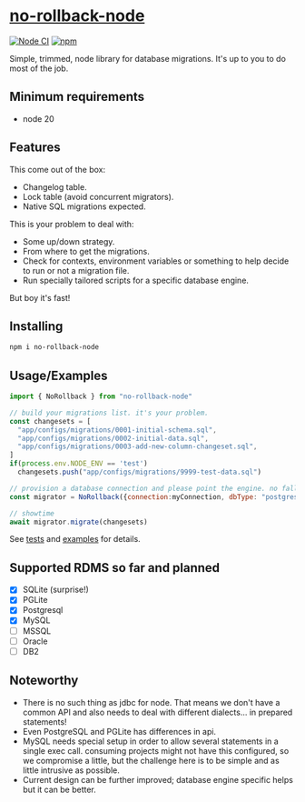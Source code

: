 # [no-rollback-node][repo]

[![Node CI](https://github.com/sombriks/no-rollback-from-here/actions/workflows/node.yml/badge.svg)](https://github.com/sombriks/no-rollback-from-here/actions/workflows/node.yml)
[![npm](https://img.shields.io/npm/v/no-rollback-node?style=plastic)](https://www.npmjs.com/no-rollback-node)

Simple, trimmed, node library for database migrations. It's up to you to do most
of the job.

## Minimum requirements

- node 20

## Features

This come out of the box:

- Changelog table.
- Lock table (avoid concurrent migrators).
- Native SQL migrations expected.

This is your problem to deal with:

- Some up/down strategy.
- From where to get the migrations.
- Check for contexts, environment variables or something to help decide to run
  or not a migration file.
- Run specially tailored scripts for a specific database engine.

But boy it's fast!

## Installing

```bash
npm i no-rollback-node
```

## Usage/Examples

```javascript
import { NoRollback } from "no-rollback-node"

// build your migrations list. it's your problem.
const changesets = [
  "app/configs/migrations/0001-initial-schema.sql",
  "app/configs/migrations/0002-initial-data.sql",
  "app/configs/migrations/0003-add-new-column-changeset.sql",
]
if(process.env.NODE_ENV == 'test')
  changesets.push("app/configs/migrations/9999-test-data.sql")

// provision a database connection and please point the engine. no fallback from here
const migrator = NoRollback({connection:myConnection, dbType: "postgres"})

// showtime
await migrator.migrate(changesets)
```

See [tests][tests] and [examples][examples] for details.

## Supported RDMS so far and planned

- [X] SQLite (surprise!)
- [X] PGLite
- [X] Postgresql
- [X] MySQL
- [ ] MSSQL
- [ ] Oracle
- [ ] DB2

## Noteworthy

- There is no such thing as jdbc for node. That means we don't have a common API
  and also needs to deal with different dialects... in prepared statements!
- Even PostgreSQL and PGLite has differences in api.
- MySQL needs special setup in order to allow several statements in a single
  exec call. consuming projects might not have this configured, so we compromise
  a little, but the challenge here is to be simple and as little intrusive as
  possible.
- Current design can be further improved; database engine specific helps but it
  can be better.

[repo]: https://github.com/sombriks/no-rollback-from-here
[tests]: ./test/01-should-just-run.spec.js
[examples]: ../examples/mytodolist-node/index.js
